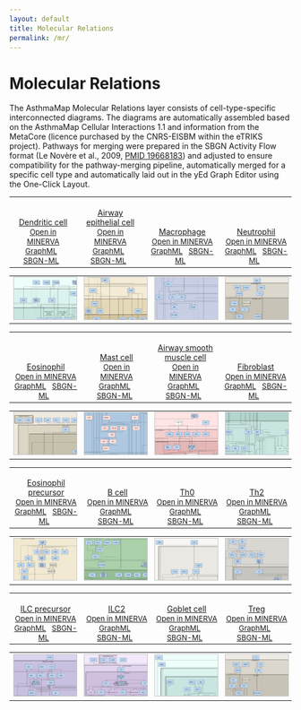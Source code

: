 ```yaml
---
layout: default
title: Molecular Relations
permalink: /mr/
---
```


# Molecular Relations

The AsthmaMap Molecular Relations layer consists of cell-type-specific interconnected diagrams. The diagrams are automatically assembled based on the AsthmaMap Cellular Interactions 1.1 and information from the MetaCore (licence purchased by the CNRS-EISBM within the eTRIKS project). Pathways for merging were prepared in the SBGN Activity Flow format (Le Novère et al., 2009, [PMID 19668183](https://www.ncbi.nlm.nih.gov/pubmed/?term=19668183)) and adjusted to ensure compatibility for the pathway-merging pipeline, automatically merged for a specific cell type and automatically laid out in the yEd Graph Editor using the One-Click Layout.

<!--Row #1-->
<table>
    <tr valign="bottom">
      <td style="width: 225px;" align="center"> <a href="/images/af/F001-DendriticCell.svg"><br />Dendritic cell</a> <br /> <font size="2"> 
<a href="https://asthma.uni.lu/minerva/" target="_blank">Open in MINERVA</a> <br />
<a href="/images/af/F001-DendriticCell.graphml">GraphML</a> &nbsp;
<a href="/images/af/F001-DendriticCell-SBGNv02.sbgn">SBGN-ML</a> &nbsp;
</font> </td>
      <td style="width: 225px;" align="center"> <a href="/images/af/F002-AirwayEpithelialCell.svg"><br />Airway epithelial cell</a> <br /> <font size="2"> 
<a href="https://asthma.uni.lu/minerva/" target="_blank">Open in MINERVA</a> <br />
<a href="/images/af/F002-AirwayEpithelialCell.graphml">GraphML</a> &nbsp; 
<a href="/images/af/F002-AirwayEpithelialCell-SBGNv02.sbgn">SBGN-ML</a> &nbsp; 
</font> </td>
      <td style="width: 225px;" align="center"> <a href="/images/af/F009-Macrophage.svg"><br />Macrophage</a> <br /> <font size="2"> 
<a href="https://asthma.uni.lu/minerva/" target="_blank">Open in MINERVA</a> <br />
<a href="/images/af/F009-Macrophage.graphml">GraphML</a> &nbsp;
<a href="/images/af/F009-Macrophage-SBGNv02.sbgn">SBGN-ML</a> &nbsp;
</font> </td>
      <td style="width: 225px;" align="center"> <a href="/images/af/F013-Neutrophil.svg"><br />Neutrophil</a> <br /> <font size="2"> 
<a href="https://asthma.uni.lu/minerva/" target="_blank">Open in MINERVA</a> <br />
<a href="/images/af/F013-Neutrophil.graphml">GraphML</a> &nbsp;
<a href="/images/af/F013-Neutrophil-SBGNv02.sbgn">SBGN-ML</a> &nbsp;
</font> </td>
    </tr>
</table>
<table>
    <tr>
      <td style="width: 225px;" align="center"><a href="/images/af/F001-DendriticCell.svg"><img src="/images/af/F001-DendriticCell-cut.png" style="border: #c6c6c6 1px solid; width: 195px;"/></a></td>
      <td style="width: 225px;" align="center"><a href="/images/af/F002-AirwayEpithelialCell.svg"><img src="/images/af/F002-AirwayEpithelialCell-cut.png" style="border: #c6c6c6 1px solid; width: 195px;"/></a></td>
      <td style="width: 225px;" align="center"><a href="/images/af/F009-Macrophage.svg"><img src="/images/af/F009-Macrophage-cut.png" style="border: #c6c6c6 1px solid; width: 195px;"/></a></td>
      <td style="width: 225px;" align="center"><a href="/images/af/F013-Neutrophil.svg"><img src="/images/af/F013-Neutrophil-cut.png" style="border: #c6c6c6 1px solid; width: 195px;"/></a></td>
    </tr>
</table>

<!--Row #2-->
<table>
    <tr valign="bottom">
      <td style="width: 225px;" align="center"> <a href="/images/af/F011-Eosinophil.svg"><br />Eosinophil</a> <br /> <font size="2"> 
<a href="https://asthma.uni.lu/minerva/" target="_blank">Open in MINERVA</a> <br />
<a href="/images/af/F011-Eosinophil.graphml">GraphML</a> &nbsp;
<a href="/images/af/F011-Eosinophil-SBGNv02.sbgn">SBGN-ML</a> &nbsp;
</font> </td>
      <td style="width: 225px;" align="center"> <a href="/images/af/F012-MastCell.svg"><br />Mast cell</a> <br /> <font size="2"> 
<a href="https://asthma.uni.lu/minerva/" target="_blank">Open in MINERVA</a> <br />
<a href="/images/af/F012-MastCell.graphml">GraphML</a> &nbsp;
<a href="/images/af/F012-MastCell-SBGNv02.sbgn">SBGN-ML</a> &nbsp;
</font> </td>
      <td style="width: 225px;" align="center"> <a href="/images/af/F015-AirwaySmoothMuscleCell.svg"><br />Airway smooth muscle cell</a> <br /> <font size="2"> 
<a href="https://asthma.uni.lu/minerva/" target="_blank">Open in MINERVA</a> <br />
<a href="/images/af/F015-AirwaySmoothMuscleCell.graphml">GraphML</a> &nbsp;
<a href="/images/af/F015-AirwaySmoothMuscleCell-SBGNv02.sbgn">SBGN-ML</a> &nbsp;
</font> </td>
      <td style="width: 225px;" align="center"> <a href="/images/af/F014-Fibroblast.svg"><br />Fibroblast</a> <br /> <font size="2"> 
<a href="https://asthma.uni.lu/minerva/" target="_blank">Open in MINERVA</a> <br />
<a href="/images/af/F014-Fibroblast.graphml">GraphML</a> &nbsp;
<a href="/images/af/F014-Fibroblast-SBGNv02.sbgn">SBGN-ML</a> &nbsp;
</font> </td>
    </tr>
</table>
<table>
    <tr>
      <td style="width: 225px;" align="center"><a href="/images/af/F011-Eosinophil.svg"><img src="/images/af/F011-Eosinophil-cut.png" style="border: #c6c6c6 1px solid; width: 195px;"/></a></td>
      <td style="width: 225px;" align="center"><a href="/images/af/F012-MastCell.svg"><img src="/images/af/F012-MastCell-cut.png" style="border: #c6c6c6 1px solid; width: 195px;"/></a></td>
      <td style="width: 225px;" align="center"><a href="/images/af/F015-AirwaySmoothMuscleCell.svg"><img src="/images/af/F015-AirwaySmoothMuscleCell-cut.png" style="border: #c6c6c6 1px solid; width: 195px;"/></a></td>
      <td style="width: 225px;" align="center"><a href="/images/af/F014-Fibroblast.svg"><img src="/images/af/F014-Fibroblast-cut.png" style="border: #c6c6c6 1px solid; width: 195px;"/></a></td>
    </tr>
</table>

<!--Row #3-->
<table>
    <tr valign="bottom">
      <td style="width: 225px;" align="center"> <a href="/images/af/F010-EosinophilPrecursor.svg"><br />Eosinophil precursor</a> <br /> <font size="2"> 
<a href="https://asthma.uni.lu/minerva/" target="_blank">Open in MINERVA</a> <br />
<a href="/images/af/F010-EosinophilPrecursor.graphml">GraphML</a> &nbsp;
<a href="/images/af/F010-EosinophilPrecursor-SBGNv02.sbgn">SBGN-ML</a> &nbsp;
</font> </td>
      <td style="width: 225px;" align="center"> <a href="/images/af/F008-BCell.svg"><br />B cell</a> <br /> <font size="2"> 
<a href="https://asthma.uni.lu/minerva/" target="_blank">Open in MINERVA</a> <br />
<a href="/images/af/F008-BCell.graphml">GraphML</a> &nbsp; 
<a href="/images/af/F008-BCell-SBGNv02.sbgn">SBGN-ML</a> &nbsp; 
</font> </td>
      <td style="width: 225px;" align="center"> <a href="/images/af/F003-Th0.svg"><br />Th0</a> <br /> <font size="2"> 
<a href="https://asthma.uni.lu/minerva/" target="_blank">Open in MINERVA</a> <br />
<a href="/images/af/F003-Th0.graphml">GraphML</a> &nbsp;
<a href="/images/af/F003-Th0-SBGNv02.sbgn">SBGN-ML</a> &nbsp;
</font> </td>
      <td style="width: 225px;" align="center"> <a href="/images/af/F004-Th2.svg"><br />Th2</a> <br /> <font size="2"> 
<a href="https://asthma.uni.lu/minerva/" target="_blank">Open in MINERVA</a> <br />
<a href="/images/af/F004-Th2.graphml">GraphML</a> &nbsp;
<a href="/images/af/F004-Th2-SBGNv02.sbgn">SBGN-ML</a> &nbsp;
</font> </td>
    </tr>
</table>
<table>
    <tr>
      <td style="width: 225px;" align="center"><a href="/images/af/F010-EosinophilPrecursor.svg"><img src="/images/af/F010-EosinophilPrecursor-cut.png" style="border: #c6c6c6 1px solid; width: 195px;"/></a></td>
      <td style="width: 225px;" align="center"><a href="/images/af/F008-BCell.svg"><img src="/images/af/F008-BCell-cut.png" style="border: #c6c6c6 1px solid; width: 195px;"/></a></td>
      <td style="width: 225px;" align="center"><a href="/images/af/F003-Th0.svg"><img src="/images/af/F003-Th0-cut.png" style="border: #c6c6c6 1px solid; width: 195px;"/></a></td>
      <td style="width: 225px;" align="center"><a href="/images/af/F004-Th2.svg"><img src="/images/af/F004-Th2-cut.png" style="border: #c6c6c6 1px solid; width: 195px;"/></a></td>
    </tr>
</table>


<!--Row #4-->
<table>
    <tr valign="bottom">
      <td style="width: 225px;" align="center"> <a href="/images/af/F006-ILCPrecursor.svg"><br />ILC precursor</a> <br /> <font size="2"> 
<a href="https://asthma.uni.lu/minerva/" target="_blank">Open in MINERVA</a> <br />
<a href="/images/af/F006-ILCPrecursor.graphml">GraphML</a> &nbsp;
<a href="/images/af/F006-ILCPrecursor-SBGNv02.sbgn">SBGN-ML</a> &nbsp;
</font> </td>
      <td style="width: 225px;" align="center"> <a href="/images/af/F007-ILC2.svg"><br />ILC2</a> <br /> <font size="2"> 
<a href="https://asthma.uni.lu/minerva/" target="_blank">Open in MINERVA</a> <br />
<a href="/images/af/F007-ILC2.graphml">GraphML</a> &nbsp; 
<a href="/images/af/F007-ILC2-SBGNv02.sbgn">SBGN-ML</a> &nbsp; 
</font> </td>
      <td style="width: 225px;" align="center"> <a href="/images/af/F016-GobletCell.svg"><br />Goblet cell</a> <br /> <font size="2"> 
<a href="https://asthma.uni.lu/minerva/" target="_blank">Open in MINERVA</a> <br />
<a href="/images/af/F016-GobletCell.graphml">GraphML</a> &nbsp;
<a href="/images/af/F016-GobletCell-SBGNv02.sbgn">SBGN-ML</a> &nbsp;
</font> </td>
      <td style="width: 225px;" align="center"> <a href="/images/af/F005-Treg.svg"><br />Treg</a> <br /> <font size="2"> 
<a href="https://asthma.uni.lu/minerva/" target="_blank">Open in MINERVA</a> <br />
<a href="/images/af/F005-Treg.graphml">GraphML</a> &nbsp;
<a href="/images/af/F005-Treg-SBGNv02.sbgn">SBGN-ML</a> &nbsp;
</font> </td>
    </tr>
</table>
<table>
    <tr>
      <td style="width: 225px;" align="center"><a href="/images/af/F006-ILCPrecursor.svg"><img src="/images/af/F006-ILCPrecursor-cut.png" style="border: #c6c6c6 1px solid; width: 195px;"/></a></td>
      <td style="width: 225px;" align="center"><a href="/images/af/F007-ILC2.svg"><img src="/images/af/F007-ILC2-cut.png" style="border: #c6c6c6 1px solid; width: 195px;"/></a></td>
      <td style="width: 225px;" align="center"><a href="/images/af/F016-GobletCell.svg"><img src="/images/af/F016-GobletCell-cut.png" style="border: #c6c6c6 1px solid; width: 195px;"/></a></td>
      <td style="width: 225px;" align="center"><a href="/images/af/F005-Treg.svg"><img src="/images/af/F005-Treg-cut.png" style="border: #c6c6c6 1px solid; width: 195px;"/></a></td>
    </tr>
</table>

